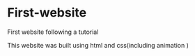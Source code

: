 # First-website
First website following a tutorial

This website was built using html and css(including animation
)

